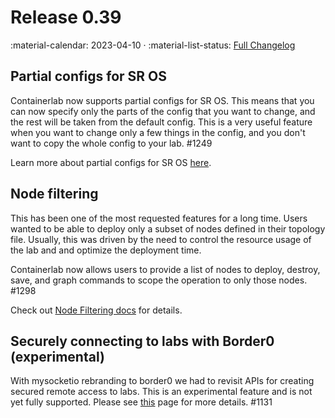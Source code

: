 # Release 0.39

:material-calendar: 2023-04-10 · :material-list-status: [Full Changelog](https://github.com/srl-labs/containerlab/releases)

## Partial configs for SR OS

Containerlab now supports partial configs for SR OS. This means that you can now specify only the parts of the config that you want to change, and the rest will be taken from the default config. This is a very useful feature when you want to change only a few things in the config, and you don't want to copy the whole config to your lab. #1249

Learn more about partial configs for SR OS [here](../manual/kinds/vr-sros.md#user-defined-config).

## Node filtering

This has been one of the most requested features for a long time. Users wanted to be able to deploy only a subset of nodes defined in their topology file. Usually, this was driven by the need to control the resource usage of the lab and and optimize the deployment time.

Containerlab now allows users to provide a list of nodes to deploy, destroy, save, and graph commands to scope the operation to only those nodes. #1298

Check out [Node Filtering docs](../manual/node-filtering.md) for details.

## Securely connecting to labs with Border0 (experimental)

With mysocketio rebranding to border0 we had to revisit APIs for creating secured remote access to labs. This is an experimental feature and is not yet fully supported. Please see [this](../manual/published-ports.md) page for more details. #1131
